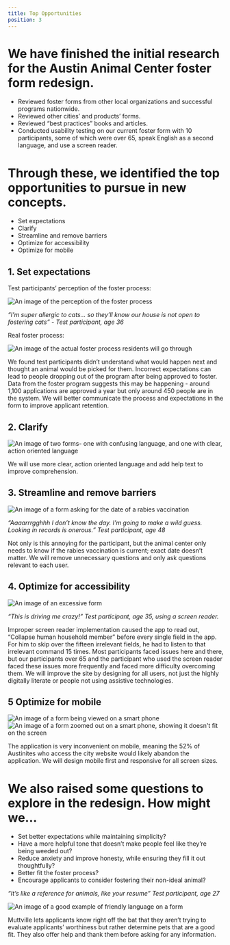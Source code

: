 ```yaml
---
title: Top Opportunities
position: 3
---
```


# We have finished the initial research for the Austin Animal Center foster form redesign.

* Reviewed foster forms from other local organizations and successful programs nationwide.
* Reviewed other cities’ and products’ forms.
* Reviewed “best practices” books and articles.
* Conducted usability testing on our current foster form with 10 participants, some of which were over 65, speak English as a second language, and use a screen reader.

# Through these, we identified the top opportunities to pursue in new concepts.

* Set expectations
* Clarify
* Streamline and remove barriers
* Optimize for accessibility
* Optimize for mobile

## 1. Set expectations

Test participants’ perception of the foster process:

![An image of the perception of the foster process]({{site.url}}/assets/img/projects/digital-services-discovery/foster_process_perce_4ec8W.jpg)

_“I’m super allergic to cats... so they’ll know our house is not open to fostering cats” - Test participant, age 36_

Real foster process:

![An image of the actual foster process residents will go through]({{site.url}}/assets/img/projects/digital-services-discovery/foster_process_reali_m0sRt.jpg)

We found test participants didn’t understand what would happen next and thought an animal would be picked for them. Incorrect expectations can lead to people dropping out of the program after being approved to foster. Data from the foster program suggests this may be happening - around 1,100 applications are approved a year but only around 450 people are in the system. We will better communicate the process and expectations in the form to improve applicant retention.

## 2. Clarify

![An image of two forms- one with confusing language, and one with clear, action oriented language]({{site.url}}/assets/img/projects/digital-services-discovery/language_clarity.jpg)

We will use more clear, action oriented language and add help text to improve comprehension.

## 3. Streamline and remove barriers

![An image of a form asking for the date of a rabies vaccination]({{site.url}}/assets/img/projects/digital-services-discovery/date_barrier.jpg)

_“Aaaarrrgghhh I don’t know the day. I’m going to make a wild guess. Looking in records is onerous.” Test participant, age 48_

Not only is this annoying for the participant, but the animal center only needs to know if the rabies vaccination is current; exact date doesn’t matter. We will remove unnecessary questions and only ask questions relevant to each user.

## 4. Optimize for accessibility

![An image of an excessive form]({{site.url}}/assets/img/projects/incorrect_screen_rea_gFxid.jpg)

_“This is driving me crazy!” Test participant, age 35, using a screen reader._

Improper screen reader implementation caused the app to read out, “Collapse human household member” before every single field in the app. For him to skip over the fifteen irrelevant fields, he had to listen to that irrelevant command 15 times. Most participants faced issues here and there, but our participants over 65 and the participant who used the screen reader faced these issues more frequently and faced more difficulty overcoming them. We will improve the site by designing for all users, not just the highly digitally literate or people not using assistive technologies.

## 5 Optimize for mobile

![An image of a form being viewed on a smart phone]({{site.url}}/assets/img/projects/digital-services-discovery/mobile_default.jpg)
![An image of a form zoomed out on a smart phone, showing it doesn't fit on the screen]({{site.url}}/assets/img/projects/digital-services-discovery/mobile_zoomed_out.jpg)

The application is very inconvenient on mobile, meaning the 52% of Austinites who access the city website would likely abandon the application. We will design mobile first and responsive for all screen sizes.

# We also raised some questions to explore in the redesign. How might we...

* Set better expectations while maintaining simplicity?
* Have a more helpful tone that doesn’t make people feel like they’re being weeded out?
* Reduce anxiety and improve honesty, while ensuring they fill it out thoughtfully?
* Better fit the foster process?
* Encourage applicants to consider fostering their non-ideal animal?

_“It’s like a reference for animals, like your resume” Test participant, age 27_

![An image of a good example of friendly language on a form]({{site.url}}/assets/img/projects/digital-services-discovery/muttville_friendly_l_c8DkE.jpg)

Muttville lets applicants know right off the bat that they aren’t trying to evaluate applicants’ worthiness but rather determine pets that are a good fit. They also offer help and thank them before asking for any information.


